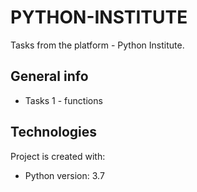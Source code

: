 # PYTHON-INSTITUTE
Tasks from the platform - Python Institute.

## General info
* Tasks 1 - functions
	
## Technologies
Project is created with:
* Python version: 3.7
